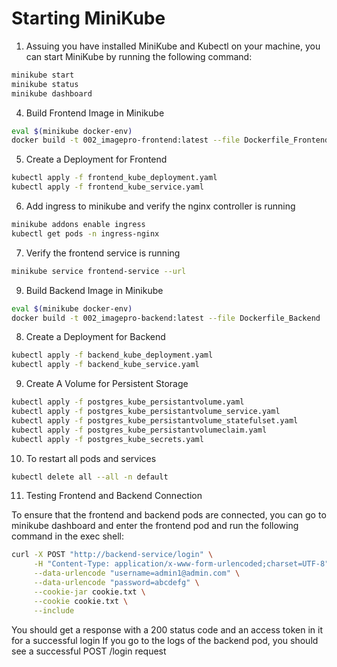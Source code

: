 # Starting MiniKube

1. Assuing you have installed MiniKube and Kubectl on your machine, you can start MiniKube by running the following command:

```bash
minikube start
minikube status
minikube dashboard
```


4. Build Frontend Image in Minikube

```bash
eval $(minikube docker-env)
docker build -t 002_imagepro-frontend:latest --file Dockerfile_Frontend .
```

5. Create a Deployment for Frontend

```bash
kubectl apply -f frontend_kube_deployment.yaml
kubectl apply -f frontend_kube_service.yaml
```

6. Add ingress to minikube and verify the nginx controller is running
```bash
minikube addons enable ingress
kubectl get pods -n ingress-nginx
```
7. Verify the frontend service is running
```bash
minikube service frontend-service --url
```

9. Build Backend Image in Minikube

```bash
eval $(minikube docker-env)
docker build -t 002_imagepro-backend:latest --file Dockerfile_Backend .
```

8. Create a Deployment for Backend

```bash
kubectl apply -f backend_kube_deployment.yaml
kubectl apply -f backend_kube_service.yaml
```

9. Create A Volume for Persistent Storage

```bash
kubectl apply -f postgres_kube_persistantvolume.yaml
kubectl apply -f postgres_kube_persistantvolume_service.yaml
kubectl apply -f postgres_kube_persistantvolume_statefulset.yaml
kubectl apply -f postgres_kube_persistantvolumeclaim.yaml
kubectl apply -f postgres_kube_secrets.yaml
```
10. To restart all pods and services
```bash
kubectl delete all --all -n default
```

11. Testing Frontend and Backend Connection

To ensure that the frontend and backend pods are connected, you can go to minikube dashboard and enter the
frontend pod and run the following command in the exec shell:

```bash
curl -X POST "http://backend-service/login" \
     -H "Content-Type: application/x-www-form-urlencoded;charset=UTF-8" \
     --data-urlencode "username=admin1@admin.com" \
     --data-urlencode "password=abcdefg" \
     --cookie-jar cookie.txt \
     --cookie cookie.txt \
     --include
```
You should get a response with a 200 status code and an access token in it for a successful login
If you go to the logs of the backend pod, you should see a successful POST /login request
